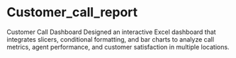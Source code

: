 # Customer_call_report
Customer Call Dashboard Designed an interactive Excel dashboard that integrates slicers, conditional formatting, and bar charts to analyze call metrics, agent performance, and customer satisfaction in multiple locations.

